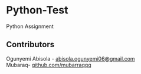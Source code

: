 # Python-Test
Python Assignment
## Contributors

Ogunyemi Abisola - [abisola.ogunyemi06@gmail.com](abisola.ogunyemi06@gmail.com)  
Mubaraq- [github.com/mubarraqqq](https://github.com/mubarraqqq)
